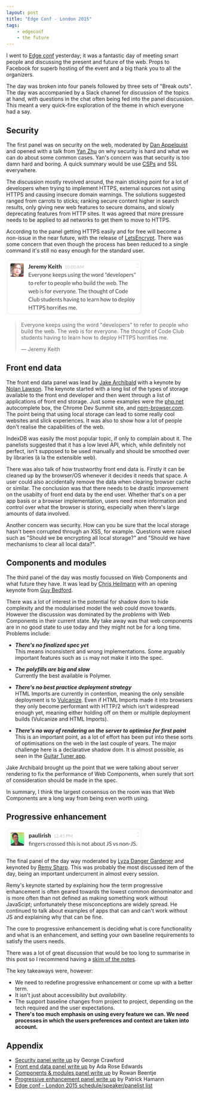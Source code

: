 ```yaml
---
layout: post
title: "Edge Conf - London 2015"
tags:
    - edgeconf
    - the future
---
```


I went to [Edge conf](https://edgeconf.com/2015-london) yesterday; it was a fantastic day of meeting smart people and discussing the present and future of the web. Props to Facebook for superb hosting of the event and a big thank you to all the organizers.

The day was broken into four panels followed by three sets of "Break outs". The day was accompanied by a Slack channel for discussion of the topics at hand, with questions in the chat often being fed into the panel discussion. This meant a very quick-fire exploration of the theme in which everyone had a say.

## Security

The first panel was on security on the web, moderated by [Dan Appelquist](https://twitter.com/torgo) and opened with a talk from [Yan Zhu](https://twitter.com/bcrypt) on why security is hard and what we can do about some common cases. Yan's concern was that security is too damn hard and boring. A quick summary would be use [CSPs](http://csptester.io/) and SSL everywhere.

The discussion mostly revolved around, the main sticking point for a lot of developers when trying to implement HTTPS, external sources not using HTTPS and causing insecure domain warnings. The solutions suggested ranged from carrots to sticks; ranking secure content higher in search results, only giving new web features to secure domains, and slowly deprecating features from HTTP sites. It was agreed that more pressure needs to be applied to ad networks to get them to move to HTTPS.

According to the panel getting HTTPS easily and for free will become a non-issue in the near future, with the release of [LetsEncrypt](https://letsencrypt.org/). There was some concern that even though the process has been reduced to a single command it's still no easy enough for the standard user.

<div class="img"><img src="/assets/img/edgeconf-london-2015/web-for-everyone.png" alt="" /></div>

> Everyone keeps using the word "developers" to refer to people who build the web. The web is for everyone. The thought of Code Club students having to learn how to deploy HTTPS horrifies me.
>
> &mdash; Jeremy Keith

## Front end data

The front end data panel was lead by [Jake Archibald](https://twitter.com/jaffathecake) with a keynote by [Nolan Lawson](https://twitter.com/nolanlawson). The keynote started with a long list of the types of storage available to the front end developer and then went through a list of applications of front end storage. Just some examples were the [php.net](http://php.net) autocomplete box, the Chrome Dev Summit site, and [npm-browser.com](http://npm-browser.com). The point being that using local storage can lead to some really cool websites and slick experiences. It was also to show how a lot of people don't realise the capabilities of the web.

IndexDB was easily the most popular topic, if only to complain about it. The panelists suggested that it has a low level API, which, while definitely not perfect, isn't supposed to be used manually and should be smoothed over by libraries (à la the extensible web).

There was also talk of how trustworthy front end data is. Firstly it can be cleaned up by the browser/OS whenever it decides it needs that space. A user could also accidentally remove the data when clearing browser cache or similar. The conclusion was that there needs to be drastic improvement on the usabilty of front end data by the end user. Whether that's on a per app basis or a browser implementation, users need more information and control over what the browser is storing, especially when there's large amounts of data involved.

Another concern was security. How can you be sure that the local storage hasn't been corrupted through an XSS, for example. Questions were raised such as "Should we be encrypting all local storage?" and "Should we have mechanisms to clear all local data?".

## Components and modules

The third panel of the day was mostly focussed on Web Components and what future they have. It was lead by [Chris Heilmann](https://twitter.com/codepo8) with an opening keynote from [Guy Bedford](https://twitter.com/guybedford).

There was a lot of interest in the potential for shadow dom to hide complexity and the modularised model the web could move towards. However the discussion was dominated by the *problems* with Web Components in their current state. My take away was that web components are in no good state to use today and they might not be for a long time. Problems include:

 - _**There's no finalized spec yet**_ <br>
 This means inconsistent and wrong implementations. Some arguably important features such as `is` may not make it into the spec.

 - _**The polyfills are big and slow**_ <br>
 Currently the best available is Polymer.

 - _**There's no best practice deployment strategy**_ <br>
 HTML Imports are currently in contention, meaning the only sensible deployment is to [Vulcanize](https://github.com/polymer/vulcanize). Even if HTML Imports made it into browsers they only become performant with HTTP/2 which isn't widespread enough yet, meaning either holding off on them or multiple deployment builds (Vulcanize and HTML Imports).

 - _**There's no way of rendering on the server to optimise for first paint**_ <br>
 This is an important point, as a lot of effort has been put into these sorts of optimisations on the web in the last couple of years. The major challenge here is a declarative shadow dom. It is almost possible, as seen in the [Guitar Tuner app](https://aerotwist.com/blog/guitar-tuner).

 Jake Archibald brought up the point that we were talking about server rendering to fix the performance of Web Components, when surely that sort of consideration should be made in the spec.

 In summary, I think the largest consensus on the room was that Web Components are a long way from being even worth using.

## Progressive enhancement

<div class="img">
    <img
        src="/assets/img/edgeconf-london-2015/works-without-js.png"
        alt="'Fingers crossed this is not about JS vs non-JS' - Paul Irish"
    />
</div>

The final panel of the day way moderated by [Lyza Danger Gardener](https://twitter.com/lyzadanger) and keynoted by [Remy Sharp](https://twitter.com/rem). This was probably the most discussed item of the day, being an important undercurrent in almost every session.

Remy's keynote started by explaining how the term progressive enhancement is often geared towards the lowest common denominator and is more often than not defined as making something work without JavaScipt; unfortunately these misconceptions are widely spread. He continued to talk about examples of apps that can and can't work without JS and explaining why that can be fine.

The core to progressive enhancement is deciding what is core functionality and what is an enhancement, and setting your own baseline requirements to satisfy the users needs.

There was a lot of great discussion that would be too long to summarise in this post so I recommend having a [skim of the notes](https://docs.google.com/document/d/1aSjbz1A2ifV5Xu-pYx-SGiweaihwZ74R79PXeAJxJh8/edit).

The key takeaways were, however:

 - We need to redefine progressive enhancement or come up with a better term.
 - It isn't just about accessibility but *availability*.
 - The support baseline changes from project to project, depending on the tech required and the user expectations.
 - **There's too much emphasis on using every feature we can. We need processes in which the users preferences and context are taken into account.**

## Appendix

 - [Security panel write up](https://docs.google.com/document/d/1tUbDpaZ-aeajAqSIQInYxDZHlDY1SnM9ZTuUeViz1lg/edit) by George Crawford
 - [Front end data panel write up](https://docs.google.com/document/d/18T9Qhx1NQGUTGAWKBQqITqQlXPIRmiaSRK19-8qMACY/edit) by
Ada Rose Edwards
 - [Components & modules panel write up](https://docs.google.com/document/d/1Keg45q9iLtI79wcgZjrH2s0Gp_Mh36Ob5i6ZZmHoHPo/edit) by Rowan Beentje
 - [Progressive enhancement panel write up](https://docs.google.com/document/d/1aSjbz1A2ifV5Xu-pYx-SGiweaihwZ74R79PXeAJxJh8/edit) by Patrick Hamann
 - [Edge conf - London 2015 schedule/speaker/panelist list](https://edgeconf.com/2015-london/schedule)

